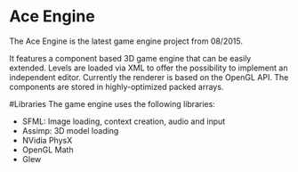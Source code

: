 # Ace Engine
The Ace Engine is the latest game engine project from 08/2015.

It features a component based 3D game engine that can be easily extended. Levels are loaded via XML to offer the possibility to implement an independent editor. Currently the renderer is based on the OpenGL API. The components are stored in highly-optimized packed arrays.

#Libraries
The game engine uses the following libraries:
* SFML: Image loading, context creation, audio and input
* Assimp: 3D model loading
* NVidia PhysX
* OpenGL Math
* Glew
